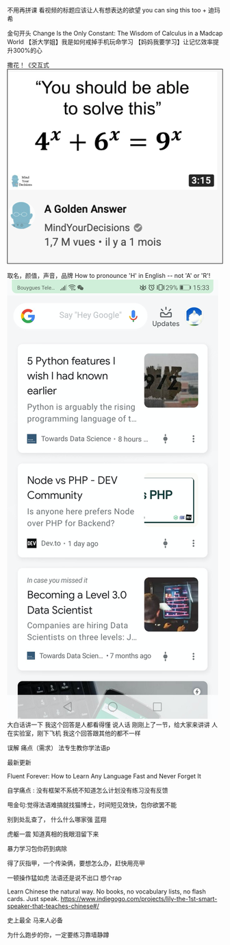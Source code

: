 不用再拼课
看视频的标题应该让人有想表达的欲望
you can sing this too + 迪玛希

金句开头
Change Is the Only Constant: The Wisdom of Calculus in a Madcap World
【浙大学姐】我是如何戒掉手机玩命学习
【妈妈我要学习】让记忆效率提升300%的心

撒花！《交互式
![](img/cymarketing/2020-01-18-16-31-26.png)


取名，颜值，声音，品牌
How to pronounce 'H' in English -- not 'A' or 'R'!
![](img/cymarketing/2020-01-18-16-30-36.png)
大白话讲一下
我这个回答是人都看得懂
说人话
刚刚上了一节，给大家来讲讲
人在实验室，刚下飞机
我这个回答跟其他的都不一样


误解
痛点（需求）  法专生教你学法语p

最新更新

Fluent Forever: How to Learn Any Language Fast and Never Forget It

自学痛点 : 没有框架不系统不知道怎么计划没有练习没有反馈

甩金句:觉得法语难搞就找猫博士，时间短见效快，包你欲罢不能

别到处乱查了，
什么什么哪家强
蓝翔

虎躯一震
知道真相的我眼泪留下来

暴力学习包你药到病除

得了灰指甲，一个传染俩，要想怎么办，赶快用亮甲

一顿操作猛如虎 法语还是说不出口 想个rap

Learn Chinese the natural way. No books, no vocabulary lists, no flash cards. Just speak.
https://www.indiegogo.com/projects/lily-the-1st-smart-speaker-that-teaches-chinese#/

史上最全
马来人必备

为什么跑步的你，一定要练习靠墙静蹲

